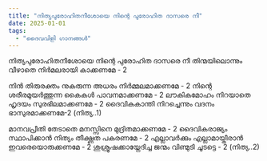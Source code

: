 ```yaml
---
title: "നിത്യപുരോഹിതനീശോയെ നിന്റെ പുരോഹിത ദാസരെ നീ"
date: 2025-01-01
tags:
  - "ദൈവവിളി ഗാനങ്ങൾ"
---
```


നിത്യപുരോഹിതനീശോയെ നിന്റെ പുരോഹിത ദാസരെ നീ
തിന്മയിലൊന്നും വീഴാതെ നിർമലരായി കാക്കണമേ - 2

നിൻ തിരുരക്തം നുകരുന്ന അധരം നിർമ്മലമാക്കണമേ - 2
നിന്റെ ശരീരമുയർത്തുന്ന കൈകൾ പാവനമാക്കണമേ - 2
ലൗകികമോഹം നിറയാതെ ഹൃദയം സുരഭിലമാക്കണമേ - 2
ദൈവികകാന്തി നിറച്ചെന്നും വദനം ഭാസുരമാക്കണമേ-2  (നിത്യ..1)

മാനവപ്രീതി തേടാതെ മനസ്സിനെ മുദ്രിതമാക്കണമേ - 2
ദൈവികരാജ്യം സ്ഥാപിക്കാൻ നിത്യം തീക്ഷ്ണത പകരണമേ - 2
എല്ലാവർക്കും എല്ലാമായ്തീരാൻ ഇവരെയൊരുക്കണമേ - 2
ശുശ്രൂഷക്കായ്നേദിച്ച ജന്മം വിണ്മുടി ചൂടട്ടെ - 2 (നിത്യ..2)
